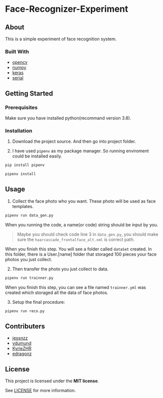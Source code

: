 # Face-Recognizer-Experiment

## About

This is a simple experiment of face recognition system.

### Built With

- [opencv](https://github.com/opencv/opencv)
- [numpy](https://github.com/numpy/numpy)
- [keras](https://github.com/keras-team/keras)
- [serial](https://github.com/wjwwood/serial)

## Getting Started

### Prerequisites

Make sure you have installed python(recommand version 3.8).

### Installation

1. Download the project source. And then go into project folder.

2. I have used `pipenv` as my package manager. So running enviroment could be installed easily.

```sh
pip install pipenv
```

```sh
pipenv install
```

## Usage

1. Collect the face photo who you want. These photo will be used as face templates.

```sh
pipenv run data_gen.py
```

When you running the code, a name(or code) string should be input by you.

> Maybe you should check code line 3 in `data_gen.py`, you should make sure the `haarcascade_frontalface_alt.xml` is correct path.

When you finish this step. You will see a folder called `dataSet` created. In this folder, there is a User.[name] folder that storaged 100 pieces your face photos you just collect.

2. Then transfer the photo you just collect to data.

```sh
pipenv run trainner.py
```

When you finish this step, you can see a file named `trainner.yml` was created which storaged all the data of face photos.

3. Setup the final procedure:

```sh
pipenv run reco.py
```

## Contributers

- [jessnzz](https://github.com/jessnzz)
- [ydumund](https://github.com/ydumund)
- [KyrieZHR](https://github.com/KyrieZHR)
- [edragonz](https://github.com/edragonz)

## License

This project is licensed under the **MIT license**.

See [LICENSE](LICENSE) for more information.
